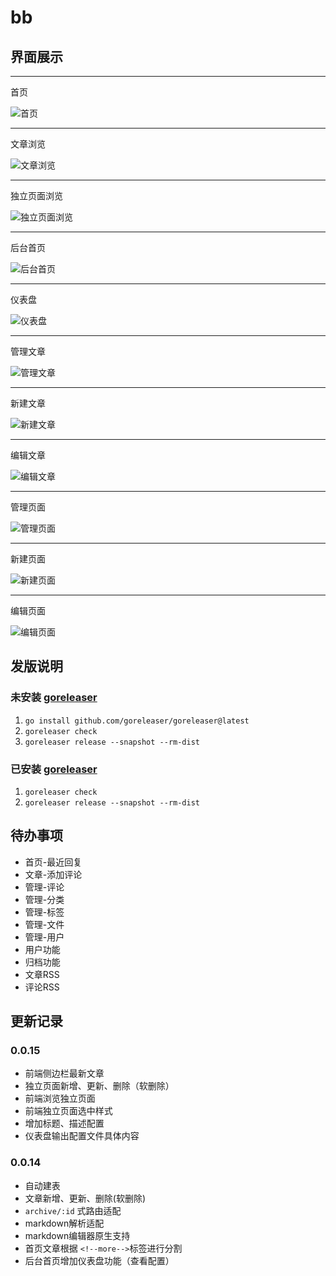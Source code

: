 # bb

## 界面展示

---
首页

![首页](./md/index.jpeg)

---
文章浏览

![文章浏览](./md/archives-id.jpeg)

---
独立页面浏览

![独立页面浏览](./md/page.jpeg)

---
后台首页

![后台首页](./md/admin.jpeg)

---
仪表盘

![仪表盘](./md/dashboard.jpeg)

---
管理文章

![管理文章](./md/manage-posts.jpeg)

---
新建文章

![新建文章](./md/write-post.jpeg)

---
编辑文章

![编辑文章](./md/write-post-id.jpeg)

---
管理页面

![管理页面](./md/manage-pages.jpeg)

---
新建页面

![新建页面](./md/write-page.jpeg)

---
编辑页面

![编辑页面](./md/write-page-id.jpeg)

## 发版说明

### 未安装 [goreleaser](https://goreleaser.com/install/)

1. `go install github.com/goreleaser/goreleaser@latest`
2. `goreleaser check`
3. `goreleaser release --snapshot --rm-dist`

### 已安装 [goreleaser](https://goreleaser.com/install/)

1. `goreleaser check`
2. `goreleaser release --snapshot --rm-dist`

## 待办事项

- 首页-最近回复
- 文章-添加评论
- 管理-评论
- 管理-分类
- 管理-标签
- 管理-文件
- 管理-用户
- 用户功能
- 归档功能
- 文章RSS
- 评论RSS


## 更新记录

### 0.0.15

- 前端侧边栏最新文章
- 独立页面新增、更新、删除（软删除）
- 前端浏览独立页面
- 前端独立页面选中样式
- 增加标题、描述配置
- 仪表盘输出配置文件具体内容

### 0.0.14

- 自动建表
- 文章新增、更新、删除(软删除)
- `archive/:id` 式路由适配
- markdown解析适配
- markdown编辑器原生支持
- 首页文章根据 `<!--more-->`标签进行分割
- 后台首页增加仪表盘功能（查看配置）
